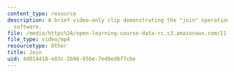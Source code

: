 ```yaml
---
content_type: resource
description: A brief video-only clip demonstrating the "join" operation in ArcGIS
  software.
file: /media/https%3A/open-learning-course-data-rc.s3.amazonaws.com/11-205-introduction-to-spatial-analysis-fall-2019/4d014418e83c2b9605be7ed8ed8f7cbe_MIT11_205F19_join.mp4
file_type: video/mp4
resourcetype: Other
title: Join
uid: 4d014418-e83c-2b96-05be-7ed8ed8f7cbe
---
```

